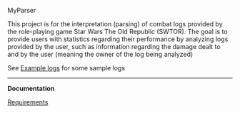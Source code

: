 MyParser  
  
This project is for the interpretation (parsing) of combat logs provided by the role-playing game Star Wars The Old Republic (SWTOR). The goal is to provide users with statistics regarding their performance by analyzing logs provided by the user, such as information regarding the damage dealt to and by the user (meaning the owner of the log being analyzed)

See [Example logs](documentation/Example-logs) for some sample logs 
  
-----------------------------------------------------------------  
**Documentation**

[Requirements](documentation/requirements.md)


